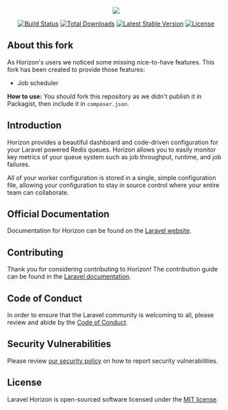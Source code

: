 <p align="center"><img src="https://laravel.com/assets/img/components/logo-horizon.svg"></p>

<p align="center">
<a href="https://github.com/laravel/horizon/actions"><img src="https://github.com/laravel/horizon/workflows/tests/badge.svg" alt="Build Status"></a>
<a href="https://packagist.org/packages/laravel/horizon"><img src="https://img.shields.io/packagist/dt/laravel/horizon" alt="Total Downloads"></a>
<a href="https://packagist.org/packages/laravel/horizon"><img src="https://img.shields.io/packagist/v/laravel/horizon" alt="Latest Stable Version"></a>
<a href="https://packagist.org/packages/laravel/horizon"><img src="https://img.shields.io/packagist/l/laravel/horizon" alt="License"></a>
</p>

## About this fork

As Horizon's users we noticed some missing nice-to-have features. This fork has been created to provide those features:
 - Job scheduler
 
**How to use:** You should fork this repository as we didn't publish it in Packagist, then include it in `composer.json`.

## Introduction

Horizon provides a beautiful dashboard and code-driven configuration for your Laravel powered Redis queues. Horizon allows you to easily monitor key metrics of your queue system such as job throughput, runtime, and job failures.

All of your worker configuration is stored in a single, simple configuration file, allowing your configuration to stay in source control where your entire team can collaborate.

## Official Documentation

Documentation for Horizon can be found on the [Laravel website](https://laravel.com/docs/horizon).

## Contributing

Thank you for considering contributing to Horizon! The contribution guide can be found in the [Laravel documentation](https://laravel.com/docs/contributions).

## Code of Conduct

In order to ensure that the Laravel community is welcoming to all, please review and abide by the [Code of Conduct](https://laravel.com/docs/contributions#code-of-conduct).

## Security Vulnerabilities

Please review [our security policy](https://github.com/laravel/horizon/security/policy) on how to report security vulnerabilities.

## License

Laravel Horizon is open-sourced software licensed under the [MIT license](LICENSE.md).
